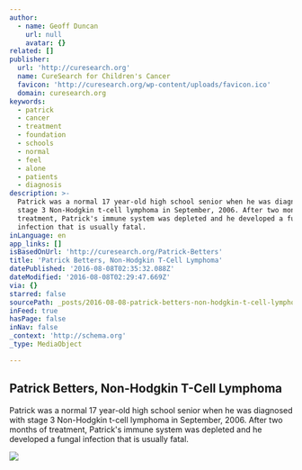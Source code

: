 ```yaml
---
author:
  - name: Geoff Duncan
    url: null
    avatar: {}
related: []
publisher:
  url: 'http://curesearch.org'
  name: CureSearch for Children's Cancer
  favicon: 'http://curesearch.org/wp-content/uploads/favicon.ico'
  domain: curesearch.org
keywords:
  - patrick
  - cancer
  - treatment
  - foundation
  - schools
  - normal
  - feel
  - alone
  - patients
  - diagnosis
description: >-
  Patrick was a normal 17 year-old high school senior when he was diagnosed with
  stage 3 Non-Hodgkin t-cell lymphoma in September, 2006. After two months of
  treatment, Patrick's immune system was depleted and he developed a fungal
  infection that is usually fatal.
inLanguage: en
app_links: []
isBasedOnUrl: 'http://curesearch.org/Patrick-Betters'
title: 'Patrick Betters, Non-Hodgkin T-Cell Lymphoma'
datePublished: '2016-08-08T02:35:32.088Z'
dateModified: '2016-08-08T02:29:47.669Z'
via: {}
starred: false
sourcePath: _posts/2016-08-08-patrick-betters-non-hodgkin-t-cell-lymphoma.md
inFeed: true
hasPage: false
inNav: false
_context: 'http://schema.org'
_type: MediaObject

---
```

<article style=""><h1>Patrick Betters, Non-Hodgkin T-Cell Lymphoma</h1><p>Patrick was a normal 17 year-old high school senior when he was diagnosed with stage 3 Non-Hodgkin t-cell lymphoma in September, 2006. After two months of treatment, Patrick's immune system was depleted and he developed a fungal infection that is usually fatal.</p><img src="http://curesearch.org/wp-content/uploads/Patrick_Betters.jpg" /></article>